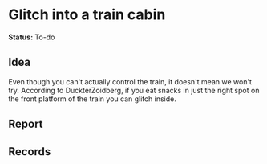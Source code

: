 # Glitch into a train cabin

**Status:** To-do


## Idea
Even though you can't actually control the train, it doesn't mean we won't try. According to DuckterZoidberg, if you eat snacks in just the right spot on the front platform of the train you can glitch inside. 

## Report


## Records
